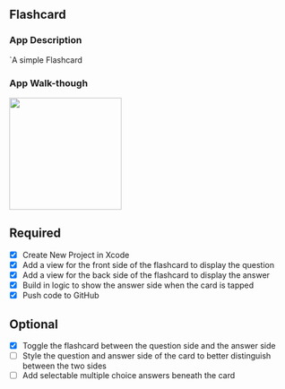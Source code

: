 ## Flashcard

### App Description
`A simple Flashcard

### App Walk-though
<img src=https://user-images.githubusercontent.com/32272045/46910297-c4e71780-cf07-11e8-8d94-03a63fdfe7b8.gif width=200><br>


## Required
- [x] Create New Project in Xcode
- [x] Add a view for the front side of the flashcard to display the question
- [x] Add a view for the back side of the flashcard to display the answer
- [x] Build in logic to show the answer side when the card is tapped
- [x] Push code to GitHub
## Optional
- [x] Toggle the flashcard between the question side and the answer side
- [ ] Style the question and answer side of the card to better distinguish between the two sides
- [ ] Add selectable multiple choice answers beneath the card
